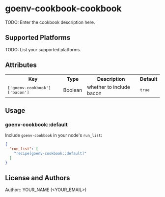 # goenv-cookbook-cookbook

TODO: Enter the cookbook description here.

## Supported Platforms

TODO: List your supported platforms.

## Attributes

<table>
  <tr>
    <th>Key</th>
    <th>Type</th>
    <th>Description</th>
    <th>Default</th>
  </tr>
  <tr>
    <td><tt>['goenv-cookbook']['bacon']</tt></td>
    <td>Boolean</td>
    <td>whether to include bacon</td>
    <td><tt>true</tt></td>
  </tr>
</table>

## Usage

### goenv-cookbook::default

Include `goenv-cookbook` in your node's `run_list`:

```json
{
  "run_list": [
    "recipe[goenv-cookbook::default]"
  ]
}
```

## License and Authors

Author:: YOUR_NAME (<YOUR_EMAIL>)
